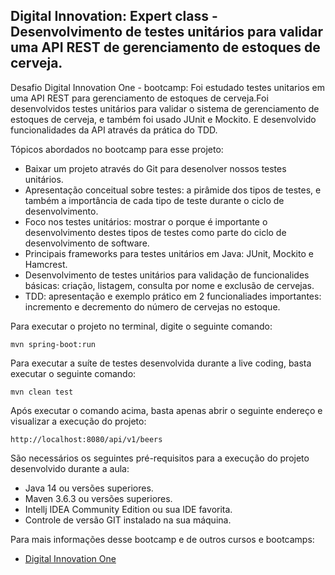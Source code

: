 <h2>Digital Innovation: Expert class - Desenvolvimento de testes unitários para validar uma API REST de gerenciamento de estoques de cerveja.</h2>

Desafio Digital Innovation One - bootcamp:  Foi estudado testes unitarios em uma API REST para gerenciamento de estoques de cerveja.Foi desenvolvidos testes unitários para validar o sistema de gerenciamento de estoques de cerveja, e também foi usado JUnit e Mockito. E desenvolvido funcionalidades da API através da prática do TDD.


Tópicos abordados no bootcamp para esse projeto:

* Baixar um projeto através do Git para desenolver nossos testes unitários. 
* Apresentação conceitual sobre testes: a pirâmide dos tipos de testes, e também a importância de cada tipo de teste durante o ciclo de desenvolvimento.
* Foco nos testes unitários: mostrar o porque é importante o desenvolvimento destes tipos de testes como parte do ciclo de desenvolvimento de software.
* Principais frameworks para testes unitários em Java: JUnit, Mockito e Hamcrest. 
* Desenvolvimento de testes unitários para validação de funcionalides básicas: criação, listagem, consulta por nome e exclusão de cervejas.
* TDD: apresentação e exemplo prático em 2 funcionaliades importantes: incremento e decremento do número de cervejas no estoque.

Para executar o projeto no terminal, digite o seguinte comando:

```shell script
mvn spring-boot:run 
```

Para executar a suíte de testes desenvolvida durante a live coding, basta executar o seguinte comando:

```shell script
mvn clean test
```

Após executar o comando acima, basta apenas abrir o seguinte endereço e visualizar a execução do projeto:

```
http://localhost:8080/api/v1/beers
```

São necessários os seguintes pré-requisitos para a execução do projeto desenvolvido durante a aula:

* Java 14 ou versões superiores.
* Maven 3.6.3 ou versões superiores.
* Intellj IDEA Community Edition ou sua IDE favorita.
* Controle de versão GIT instalado na sua máquina.

Para mais informações desse bootcamp e de outros cursos e bootcamps:
* [Digital Innovation One](https://https://digitalinnovation.one/)
